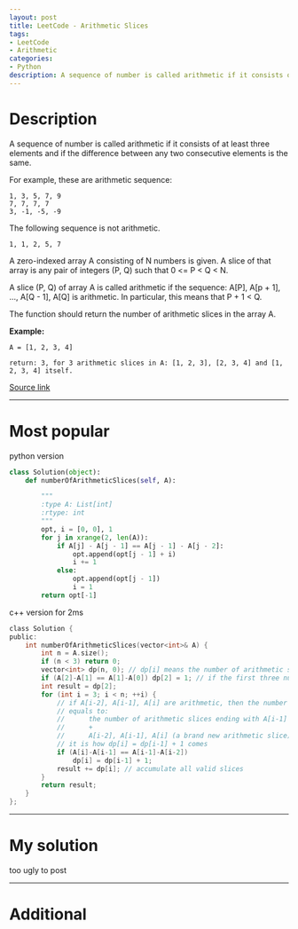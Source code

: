 ```yaml
---
layout: post
title: LeetCode - Arithmetic Slices
tags:
- LeetCode
- Arithmetic
categories:
- Python
description: A sequence of number is called arithmetic if it consists of at least three elements and if the difference between any two consecutive elements is the same.
---
```



# Description
A sequence of number is called arithmetic if it consists of at least three elements and if the difference between any two consecutive elements is the same.

For example, these are arithmetic sequence:

```
1, 3, 5, 7, 9
7, 7, 7, 7
3, -1, -5, -9
```

The following sequence is not arithmetic.

```
1, 1, 2, 5, 7
```

A zero-indexed array A consisting of N numbers is given. A slice of that array is any pair of integers (P, Q) such that 0 <= P < Q < N.

A slice (P, Q) of array A is called arithmetic if the sequence:
A[P], A[p + 1], ..., A[Q - 1], A[Q] is arithmetic. In particular, this means that P + 1 < Q.

The function should return the number of arithmetic slices in the array A.


**Example:**

```
A = [1, 2, 3, 4]

return: 3, for 3 arithmetic slices in A: [1, 2, 3], [2, 3, 4] and [1, 2, 3, 4] itself.
```

[Source link](https://leetcode.com/problems/queue-reconstruction-by-height/#/description)

__________

# Most popular

python version

```python
class Solution(object):
    def numberOfArithmeticSlices(self, A):

        """
        :type A: List[int]
        :rtype: int
        """
        opt, i = [0, 0], 1
        for j in xrange(2, len(A)):
            if A[j] - A[j - 1] == A[j - 1] - A[j - 2]:
                opt.append(opt[j - 1] + i)
                i += 1
            else:
                opt.append(opt[j - 1])
                i = 1
        return opt[-1]

```

c++ version for 2ms

```c
class Solution {
public:
    int numberOfArithmeticSlices(vector<int>& A) {
        int n = A.size();
        if (n < 3) return 0;
        vector<int> dp(n, 0); // dp[i] means the number of arithmetic slices ending with A[i]
        if (A[2]-A[1] == A[1]-A[0]) dp[2] = 1; // if the first three numbers are arithmetic or not
        int result = dp[2];
        for (int i = 3; i < n; ++i) {
            // if A[i-2], A[i-1], A[i] are arithmetic, then the number of arithmetic slices ending with A[i] (dp[i])
            // equals to:
            //      the number of arithmetic slices ending with A[i-1] (dp[i-1], all these arithmetic slices appending A[i] are also arithmetic)
            //      +
            //      A[i-2], A[i-1], A[i] (a brand new arithmetic slice)
            // it is how dp[i] = dp[i-1] + 1 comes
            if (A[i]-A[i-1] == A[i-1]-A[i-2])
                dp[i] = dp[i-1] + 1;
            result += dp[i]; // accumulate all valid slices
        }
        return result;
    }
};
```

__________


# My solution


too ugly to post

__________
# Additional
